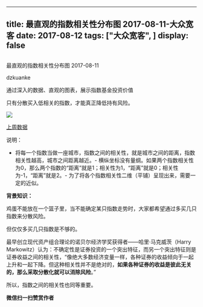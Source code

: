 
---
title:   最直观的指数相关性分布图 2017-08-11-大众宽客
date: 2017-08-12
tags: ["大众宽客", ]
display: false
---


## 



最直观的指数相关性分布图 2017-08-11




dzkuanke




通过深入的数据、直观的图表，展示指数基金投资价值


只有分散买入低相关的指数，才能真正降低持有风险。

<img data-s="300,640" data-type="png" src="http://mmbiz.qpic.cn/mmbiz_png/PKw3FQPmhIgV407kFriboHhMWibh2027rfko8ek1jkFsl3CCc4ibDC5AQic1IuNlmdLcyBFbMDyrBywaN42OjZmd1A/0?wx_fmt=png" class="" data-ratio="0.7866449511400652" data-w="1228"/>

[上周数据](http://mp.weixin.qq.com/s?__biz=MzAwMTc1MDcwNw==&amp;mid=2648272233&amp;idx=1&amp;sn=c77f2d8db695433200145c82186a6c5d&amp;chksm=82f92eb5b58ea7a3a1590db47f52f27c0944d1d071b4047e2925ace317be9d6cb7b3e68da907&amp;scene=21#wechat_redirect)



说明：
- 将每一个指数当做一座城市，指数之间的相关性，就是城市之间的距离，指数相关性越高，城市之间距离越近。- 横纵坐标没有量纲。如果两个指数相关性为0，那么两个指数的“距离”就是1；相关性为1，“距离”就是0；相关性为-1，“距离”就是2。- 为了将各个指数相关性二维（平铺）呈现出来，需要一定的近似。


**背景知识：**

鸡蛋不能放在一个篮子里，当不能确定某只指数走势时，大家都希望通过多买几只指数来分散风险。&nbsp;



但仅仅多买几只指数是不够的。&nbsp;



最早创立现代资产组合理论的诺贝尔经济学奖获得者——哈里·马克威茨（Harry Markowitz）认为：不确定性是证券投资的一个突出特征，而另一个突出特征则是证券收益之间的相关性，“像绝大多数经济变量一样，各种证券的收益倾向于一起上升和一起下降。但这种相关性并不是绝对的，**如果各种证券的收益是彼此无关的，那么采取分散化就可以消除风险**。”&nbsp;



所以，指数之间的相关性也同等重要。




**微信扫一扫赞赏作者**















